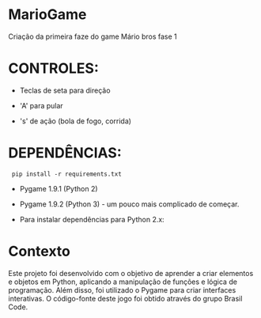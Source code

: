 # MarioGame
Criação da primeira faze do game Mário bros fase 1


# CONTROLES:

* Teclas de seta para direção

* 'A' para pular

* 's' de ação (bola de fogo, corrida)


# DEPENDÊNCIAS:
     pip install -r requirements.txt

* Pygame 1.9.1 (Python 2)

* Pygame 1.9.2 (Python 3) - um pouco mais complicado de começar.

* Para instalar dependências para Python 2.x:

# Contexto 

Este projeto foi desenvolvido com o objetivo de aprender a criar elementos e objetos em Python, aplicando a manipulação de funções e lógica de programação. Além disso, foi utilizado o Pygame para criar interfaces interativas. O código-fonte deste jogo foi obtido através do grupo Brasil Code.
